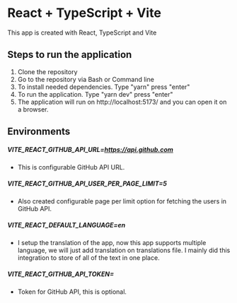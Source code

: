 # React + TypeScript + Vite
This app is created with React, TypeScript and Vite

## Steps to run the application
1. Clone the repository
2. Go to the repository via Bash or Command line
3. To install needed dependencies. Type "yarn" press "enter"
4. To run the application. Type "yarn dev" press "enter"
5. The application will run on http://localhost:5173/ and you can open it on a browser.

## Environments

##### VITE_REACT_GITHUB_API_URL=https://api.github.com
- This is configurable GitHub API URL.
##### VITE_REACT_GITHUB_API_USER_PER_PAGE_LIMIT=5
- Also created configurable page per limit option for fetching the users in GitHub API.
##### VITE_REACT_DEFAULT_LANGUAGE=en
- I setup the translation of the app, now this app supports multiple language, we will just add translation on translations file. I mainly did this integration to store of all of the text in one place.
##### VITE_REACT_GITHUB_API_TOKEN=
- Token for GitHub API, this is optional.